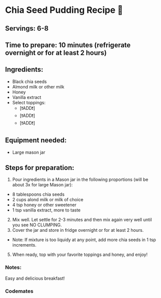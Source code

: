 # Chia Seed Pudding Recipe 🥣

## Servings: 6-8

## Time to prepare: 10 minutes (refrigerate overnight or for at least 2 hours)

## Ingredients:
- Black chia seeds
- Almond milk or other milk
- Honey
- Vanilla extract
- Select toppings:
  - [❗️ADD❗️]
  - [❗️ADD❗️]
  - [❗️ADD❗️]

## Equipment needed:
- Large mason jar

## Steps for preparation:
1. Pour ingredients in a Mason jar in the following proportions (will be about 3x for large Mason jar):
  - 8 tablespoons chia seeds
  - 2 cups alond milk or milk of choice
  - 4 tsp honey or other sweetener
  - 1 tsp vanilla extract, more to taste
2. Mix well. Let settle for 2-3 minutes and then mix again very well until you see NO CLUMPING.
3. Cover the jar and store in fridge overnight or for at least 2 hours.
  - Note: If mixture is too liquidy at any point, add more chia seeds in 1 tsp increments.
5. When ready, top with your favorite toppings and honey, and enjoy!

### Notes:
Easy and delicious breakfast!

### Codemates #
